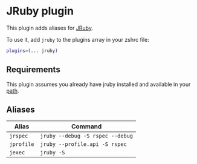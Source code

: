 # JRuby plugin

This plugin adds aliases for [JRuby](https://www.jruby.org/).

To use it, add `jruby` to the plugins array in your zshrc file:

```zsh
plugins=(... jruby)
```
## Requirements
This plugin assumes you already have jruby installed and available in your [path](https://www.jruby.org/getting-started).

## Aliases
| Alias        | Command                                                          |
| ------------ | ---------------------------------------------------------------- |
| `jrspec`     | `jruby --debug -S rspec --debug`                                 |
| `jprofile`   | `jruby --profile.api -S rspec`                                   |
| `jexec`      | `jruby -S`                                                       |
